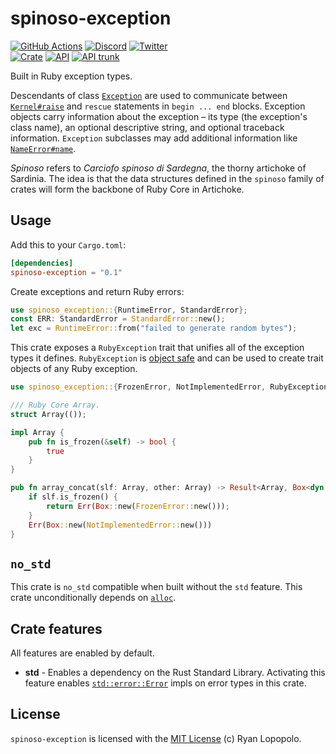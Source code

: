 # spinoso-exception

[![GitHub Actions](https://github.com/artichoke/artichoke/workflows/CI/badge.svg)](https://github.com/artichoke/artichoke/actions)
[![Discord](https://img.shields.io/discord/607683947496734760)](https://discord.gg/QCe2tp2)
[![Twitter](https://img.shields.io/twitter/follow/artichokeruby?label=Follow&style=social)](https://twitter.com/artichokeruby)
<br>
[![Crate](https://img.shields.io/crates/v/spinoso-exception.svg)](https://crates.io/crates/spinoso-exception)
[![API](https://docs.rs/spinoso-exception/badge.svg)](https://docs.rs/spinoso-exception)
[![API trunk](https://img.shields.io/badge/docs-trunk-blue.svg)](https://artichoke.github.io/artichoke/spinoso_exception/)

Built in Ruby exception types.

Descendants of class [`Exception`] are used to communicate between
[`Kernel#raise`] and `rescue` statements in `begin ... end` blocks.
Exception objects carry information about the exception – its type (the
exception's class name), an optional descriptive string, and optional
traceback information. `Exception` subclasses may add additional information
like [`NameError#name`].

_Spinoso_ refers to _Carciofo spinoso di Sardegna_, the thorny artichoke of
Sardinia. The idea is that the data structures defined in the `spinoso` family
of crates will form the backbone of Ruby Core in Artichoke.

## Usage

Add this to your `Cargo.toml`:

```toml
[dependencies]
spinoso-exception = "0.1"
```

Create exceptions and return Ruby errors:

```rust
use spinoso_exception::{RuntimeError, StandardError};
const ERR: StandardError = StandardError::new();
let exc = RuntimeError::from("failed to generate random bytes");
```

This crate exposes a `RubyException` trait that unifies all of the exception
types it defines. `RubyException` is [object safe] and can be used to create trait
objects of any Ruby exception.

```rust
use spinoso_exception::{FrozenError, NotImplementedError, RubyException};

/// Ruby Core Array.
struct Array(());

impl Array {
    pub fn is_frozen(&self) -> bool {
        true
    }
}

pub fn array_concat(slf: Array, other: Array) -> Result<Array, Box<dyn RubyException>> {
    if slf.is_frozen() {
        return Err(Box::new(FrozenError::new()));
    }
    Err(Box::new(NotImplementedError::new()))
}
```

## `no_std`

This crate is `no_std` compatible when built without the `std` feature. This
crate unconditionally depends on [`alloc`].

## Crate features

All features are enabled by default.

- **std** - Enables a dependency on the Rust Standard Library. Activating this
  feature enables [`std::error::Error`] impls on error types in this crate.

## License

`spinoso-exception` is licensed with the [MIT License](../LICENSE) (c) Ryan
Lopopolo.

[`Exception`]: https://ruby-doc.org/core-2.6.3/Exception.html
[`Kernel#raise`]: https://ruby-doc.org/core-2.6.3/Kernel.html#method-i-raise
[`NameError#name`]: https://ruby-doc.org/core-2.6.3/NameError.html#method-i-name
[object safe]: https://doc.rust-lang.org/book/ch17-02-trait-objects.html#object-safety-is-required-for-trait-objects
[`alloc`]: https://doc.rust-lang.org/alloc/
[`std::error::error`]: https://doc.rust-lang.org/std/error/trait.Error.html
